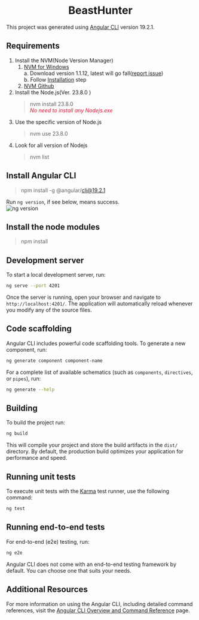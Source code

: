 # <center>BeastHunter</center>

This project was generated using [Angular CLI](https://github.com/angular/angular-cli) version 19.2.1.

## Requirements

1. Install the NVM(Node Version Manager)
   1. [NVM for Windows](https://github.com/coreybutler/nvm-windows)  
      a. Download version 1.1.12, latest will go fall([report issue](https://github.com/coreybutler/nvm-windows/issues/1240))  
      b. Follow [Installation](https://github.com/coreybutler/nvm-windows/wiki) step
   2. [NVM Github](https://github.com/nvm-sh/nvm)
2. Install the Node.js(Ver. 23.8.0 )
    >nvm install 23.8.0  
    <i style = 'color: crimson'>No need to install any Nodejs.exe</i>
3. Use the specific version of Node.js
    >nvm use 23.8.0
4. Look for all version of Nodejs
    >nvm list

## Install Angular CLI

> npm install -g @angular/cli@19.2.1

Run `ng version`, if see below, means success.  
![ng version](https://i.imgur.com/PtqEC6V.png "")

## Install the node modules

> npm install

## Development server

To start a local development server, run:

```bash
ng serve --port 4201
```

Once the server is running, open your browser and navigate to `http://localhost:4201/`. The application will automatically reload whenever you modify any of the source files.

## Code scaffolding

Angular CLI includes powerful code scaffolding tools. To generate a new component, run:

```bash
ng generate component component-name
```

For a complete list of available schematics (such as `components`, `directives`, or `pipes`), run:

```bash
ng generate --help
```

## Building

To build the project run:

```bash
ng build
```

This will compile your project and store the build artifacts in the `dist/` directory. By default, the production build optimizes your application for performance and speed.

## Running unit tests

To execute unit tests with the [Karma](https://karma-runner.github.io) test runner, use the following command:

```bash
ng test
```

## Running end-to-end tests

For end-to-end (e2e) testing, run:

```bash
ng e2e
```

Angular CLI does not come with an end-to-end testing framework by default. You can choose one that suits your needs.

## Additional Resources

For more information on using the Angular CLI, including detailed command references, visit the [Angular CLI Overview and Command Reference](https://angular.dev/tools/cli) page.
